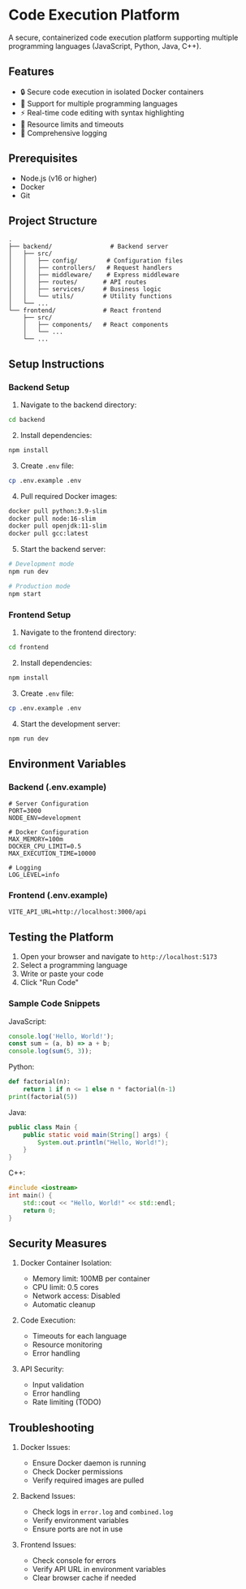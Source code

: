 # Code Execution Platform

A secure, containerized code execution platform supporting multiple programming languages (JavaScript, Python, Java, C++).

## Features

- 🔒 Secure code execution in isolated Docker containers
- 🚀 Support for multiple programming languages
- ⚡ Real-time code editing with syntax highlighting
- 🎯 Resource limits and timeouts
- 📝 Comprehensive logging

## Prerequisites

- Node.js (v16 or higher)
- Docker
- Git

## Project Structure

```
.
├── backend/                # Backend server
│   ├── src/
│   │   ├── config/        # Configuration files
│   │   ├── controllers/   # Request handlers
│   │   ├── middleware/    # Express middleware
│   │   ├── routes/       # API routes
│   │   ├── services/     # Business logic
│   │   └── utils/        # Utility functions
│   └── ...
└── frontend/             # React frontend
    ├── src/
    │   ├── components/   # React components
    │   └── ...
    └── ...
```

## Setup Instructions

### Backend Setup

1. Navigate to the backend directory:
```bash
cd backend
```

2. Install dependencies:
```bash
npm install
```

3. Create `.env` file:
```bash
cp .env.example .env
```

4. Pull required Docker images:
```bash
docker pull python:3.9-slim
docker pull node:16-slim
docker pull openjdk:11-slim
docker pull gcc:latest
```
<!-- 

docker pull python:3.9-slim
docker pull node:16-slim
docker pull openjdk:11-slim
docker pull gcc:latest -->

5. Start the backend server:
```bash
# Development mode
npm run dev

# Production mode
npm start
```

### Frontend Setup

1. Navigate to the frontend directory:
```bash
cd frontend
```

2. Install dependencies:
```bash
npm install
```

3. Create `.env` file:
```bash
cp .env.example .env
```

4. Start the development server:
```bash
npm run dev
```

## Environment Variables

### Backend (.env.example)

```env
# Server Configuration
PORT=3000
NODE_ENV=development

# Docker Configuration
MAX_MEMORY=100m
DOCKER_CPU_LIMIT=0.5
MAX_EXECUTION_TIME=10000

# Logging
LOG_LEVEL=info
```

### Frontend (.env.example)

```env
VITE_API_URL=http://localhost:3000/api
```

## Testing the Platform

1. Open your browser and navigate to `http://localhost:5173`
2. Select a programming language
3. Write or paste your code
4. Click "Run Code"

### Sample Code Snippets

JavaScript:
```javascript
console.log('Hello, World!');
const sum = (a, b) => a + b;
console.log(sum(5, 3));
```

Python:
```python
def factorial(n):
    return 1 if n <= 1 else n * factorial(n-1)
print(factorial(5))
```

Java:
```java
public class Main {
    public static void main(String[] args) {
        System.out.println("Hello, World!");
    }
}
```

C++:
```cpp
#include <iostream>
int main() {
    std::cout << "Hello, World!" << std::endl;
    return 0;
}
```

## Security Measures

1. Docker Container Isolation:
   - Memory limit: 100MB per container
   - CPU limit: 0.5 cores
   - Network access: Disabled
   - Automatic cleanup

2. Code Execution:
   - Timeouts for each language
   - Resource monitoring
   - Error handling

3. API Security:
   - Input validation
   - Error handling
   - Rate limiting (TODO)

## Troubleshooting

1. Docker Issues:
   - Ensure Docker daemon is running
   - Check Docker permissions
   - Verify required images are pulled

2. Backend Issues:
   - Check logs in `error.log` and `combined.log`
   - Verify environment variables
   - Ensure ports are not in use

3. Frontend Issues:
   - Check console for errors
   - Verify API URL in environment variables
   - Clear browser cache if needed